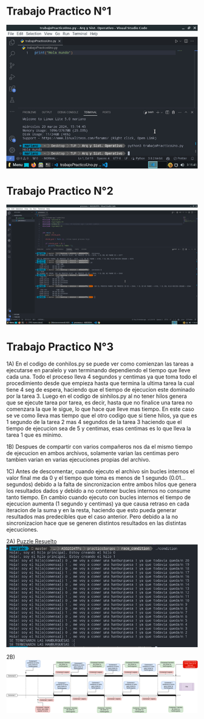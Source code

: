 <h1>Trabajo Practico N°1</h1>

<img src="./trabajoPractico1/TP1 Arq y Sist. Operativos.jpeg">

<h1>Trabajo Practico N°2</h1>

<img src="./trabajoPractico2/Screenshot TP2.png">

<h1>Trabajo Practico N°3</h1>

1A)
En el codigo de conhilos.py se puede ver como comienzan las tareas a ejecutarse en paralelo y van terminando dependiendo el tiempo que lleve cada una. Todo el proceso lleva 4 segundos y centimas ya que toma todo el procedimiento desde que empieza hasta que termina la ultima tarea la cual tiene 4 seg de espera, haciendo que el tiempo de ejecucion este dominado por la tarea 3.
  Luego en el codigo de sinhilos.py al no tener hilos genera que se ejecute tarea por tarea, es decir, hasta que no finalice una tarea no comenzara la que le sigue, lo que hace que lleve mas tiempo. En este caso se ve como lleva mas tiempo que el otro codigo que si tiene hilos, ya que es 1 segundo de la tarea 2 mas 4 segundos de la tarea 3 haciendo que el tiempo de ejecucion sea de 5 y centimas, esas centimas es lo que lleva la tarea 1 que es minimo.

1B)
Despues de compartir con varios compañeros nos da el mismo tiempo de ejecucion en ambos archivos, solamente varian las centimas pero tambien varian en varias ejecuciones propias del archivo.

1C)
Antes de descomentar, cuando ejecuto el archivo sin bucles internos el valor final me da 0 y el tiempo que toma es menos de 1 segundo (0.01... segundos) debido a la falta de sincronizacion entre ambos hilos que genera los resultados dados y debido a no contener bucles internos no consume tanto tiempo. 
  En cambio cuando ejecuto con bucles internos el tiempo de ejecucion aumenta (1 segundo y centimas) ya que causa retraso en cada iteracion de la suma y en la resta, haciendo que esto pueda generar resultados mas predecibles que el caso anterior. Pero debido a la no sincronizacion hace que se generen distintos resultados en las distintas ejecuciones.


2A)
<a href="./trabajoPractico3/race_condition/con_race_condition.c">Puzzle Resuelto</a> 
<img src="./trabajoPractico3/codigoEjecutado.png"> <br>

2B)
<img src="./trabajoPractico3/ASO2024.drawio.png">